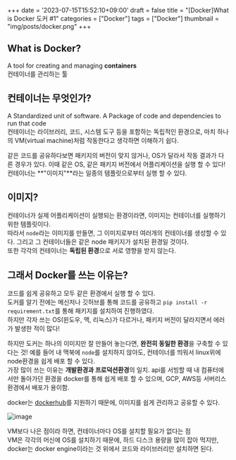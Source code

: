 +++
date = '2023-07-15T15:52:10+09:00'
draft = false
title = "[Docker]What is Docker 도커 #1"
categories = ["Docker"]
tags = ["Docker"]
thumbnail = "img/posts/docker.png"
+++


## What is Docker?

A tool for creating and managing **containers**  
컨테이너를 관리하는 툴

## 컨테이너는 무엇인가?  
A Standardized unit of software. A Package of code and dependencies to run that code  
컨테이너는 라이브러리, 코드, 시스템 도구 등을 포함하는 독립적인 환경으로, 마치 하나의 VM(virtual machine)처럼 작동한다고 생각하면 이해하기 쉽다.

같은 코드를 공유하다보면 패키지의 버전이 맞지 않거나, OS가 달라서 작동 결과가 다른 경우가 있다. 이때 같은 OS, 같은 패키지 버전에서 어플리케이션을 실행 할 수 있다!  
컨테이너는 **"이미지"**라는 일종의 템플릿으로부터 실행 할 수 있다.

## 이미지?
컨테이너가 실제 어플리케이션이 실행되는 환경이라면, 이미지는 컨테이너를 실행하기 위한 템플릿이다.  
따라서 `node`라는 이미지를 만들면, 그 이미지로부터 여러개의 컨테이너를 생성할 수 있다. 그리고 그 컨테이너들은 같은 node 패키지가 설치된 환경일 것이다.  
또한 각각의 컨테이너는 **독립된 환경**으로 서로 영향을 받지 않는다.

## 그래서 Docker를 쓰는 이유는?
코드를 쉽게 공유하고 모두 같은 환경에서 실행 할 수 있다.  
도커를 알기 전에는 메신저나 깃허브를 통해 코드를 공유하고 `pip install -r requirement.txt`를 통해 패키지를 설치하여 진행하였다.  
하지만 각자 쓰는 OS(윈도우, 맥, 리눅스)가 다르거나, 패키지 버전이 달라지면서 에러가 발생한 적이 많다!  

하지만 도커는 하나의 이미지만 잘 만들어 놓는다면, **완전히 동일한 환경**을 구축할 수 있다는 것!
예를 들어 내 맥북에 `node`를 설치하지 않아도, 컨테이너를 띄워서 linux위에 node환경을 쉽게 배포 할 수 있다.  
가장 많이 쓰는 이유는 **개발환경과 프로덕션환경**의 일치. api를 서빙할 때 내 컴퓨터에서만 돌아가던 환경을 docker를 통해 쉽게 배포 할 수 있으며, GCP, AWS등 서버리스 환경에서 배포가 용이함.

docker는 [dockerhub](https://hub.docker.com/)를 지원하기 때문에, 이미지를 쉽게 관리하고 공유할 수 있다.

![image](https://github.com/dnjdsxor21/dnjdsxor21/assets/75467530/a54993f0-3aee-4a14-9fa9-0e2815837908)

VM보다 나은 점이라 하면, 컨테이너마다 OS를 설치할 필요가 없다는 점  
VM은 각각의 머신에 OS를 설치하기 때문에, 하드 디스크 용량을 많이 잡아 먹지만, docker는 docker engine이라는 것 위에서 코드와 라이브러리만 설치하면 된다.

